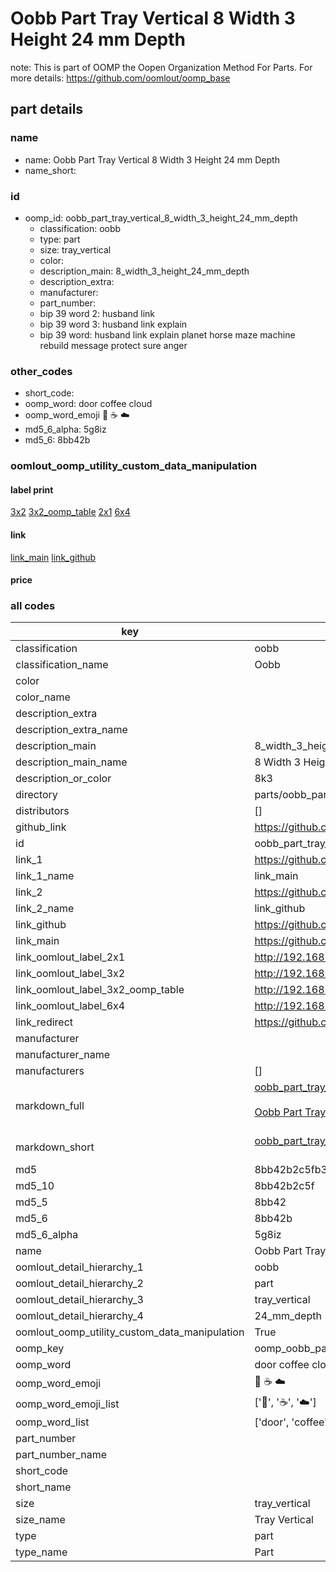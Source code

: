 # Oobb Part Tray Vertical 8 Width 3 Height 24 mm Depth  

note: This is part of OOMP the Oopen Organization Method For Parts. For more details: https://github.com/oomlout/oomp_base

##  part details
  







### name
* name: Oobb Part Tray Vertical 8 Width 3 Height 24 mm Depth
* name_short: 
### id
* oomp_id: oobb_part_tray_vertical_8_width_3_height_24_mm_depth
  * classification: oobb
  * type: part
  * size: tray_vertical
  * color: 
  * description_main: 8_width_3_height_24_mm_depth
  * description_extra: 
  * manufacturer: 
  * part_number: 
  * bip 39 word 2: husband link
  * bip 39 word 3: husband link explain
  * bip 39 word: husband link explain planet horse maze machine rebuild message protect sure anger

### other_codes
* short_code: 
* oomp_word: door coffee cloud
* oomp_word_emoji :door: :coffee: :cloud:
* md5_6_alpha: 5g8iz
* md5_6: 8bb42b






### oomlout_oomp_utility_custom_data_manipulation
#### label print
[3x2](http://192.168.1.245:1112/?label=oomp%205g8iz)
[3x2_oomp_table](http://192.168.1.108:1112/?label=oomp%205g8iz)
[2x1](http://192.168.1.242:1112/?label=oomp%205g8iz)
[6x4](http://192.168.1.55:1112/?label=oomp%205g8iz)    

#### link

[link_main](https://github.com/oomlout/oomlout_oomp_version_1_messy/tree/main/parts/oobb_part_tray_vertical_8_width_3_height_24_mm_depth) [link_github](https://github.com/oomlout/oomlout_oomp_version_1_messy/tree/main/parts/oobb_part_tray_vertical_8_width_3_height_24_mm_depth)                             

#### price







### all codes 
| key | value |  
| --- | --- |  
| classification | oobb |  
| classification_name | Oobb |  
| color |  |  
| color_name |  |  
| description_extra |  |  
| description_extra_name |  |  
| description_main | 8_width_3_height_24_mm_depth |  
| description_main_name | 8 Width 3 Height 24 mm Depth |  
| description_or_color | 8k3 |  
| directory | parts/oobb_part_tray_vertical_8_width_3_height_24_mm_depth |  
| distributors | [] |  
| github_link | https://github.com/oomlout/oomlout_oomp_part_src/tree/main/parts/oobb_part_tray_vertical_8_width_3_height_24_mm_depth |  
| id | oobb_part_tray_vertical_8_width_3_height_24_mm_depth |  
| link_1 | https://github.com/oomlout/oomlout_oomp_version_1_messy/tree/main/parts/oobb_part_tray_vertical_8_width_3_height_24_mm_depth |  
| link_1_name | link_main |  
| link_2 | https://github.com/oomlout/oomlout_oomp_version_1_messy/tree/main/parts/oobb_part_tray_vertical_8_width_3_height_24_mm_depth |  
| link_2_name | link_github |  
| link_github | https://github.com/oomlout/oomlout_oomp_version_1_messy/tree/main/parts/oobb_part_tray_vertical_8_width_3_height_24_mm_depth |  
| link_main | https://github.com/oomlout/oomlout_oomp_version_1_messy/tree/main/parts/oobb_part_tray_vertical_8_width_3_height_24_mm_depth |  
| link_oomlout_label_2x1 | http://192.168.1.242:1112/?label=oomp%205g8iz |  
| link_oomlout_label_3x2 | http://192.168.1.245:1112/?label=oomp%205g8iz |  
| link_oomlout_label_3x2_oomp_table | http://192.168.1.108:1112/?label=oomp%205g8iz |  
| link_oomlout_label_6x4 | http://192.168.1.55:1112/?label=oomp%205g8iz |  
| link_redirect | https://github.com/oomlout/oomlout_oomp_version_1_messy/tree/main/parts/oobb_part_tray_vertical_8_width_3_height_24_mm_depth |  
| manufacturer |  |  
| manufacturer_name |  |  
| manufacturers | [] |  
| markdown_full | [oobb_part_tray_vertical_8_width_3_height_24_mm_depth](none)<br>[](none)<br>[Oobb Part Tray Vertical 8 Width 3 Height 24 Mm Depth](none)<br><br> |  
| markdown_short | [oobb_part_tray_vertical_8_width_3_height_24_mm_depth](none)<br><br> |  
| md5 | 8bb42b2c5fb350b22636ea5ea120837f |  
| md5_10 | 8bb42b2c5f |  
| md5_5 | 8bb42 |  
| md5_6 | 8bb42b |  
| md5_6_alpha | 5g8iz |  
| name | Oobb Part Tray Vertical 8 Width 3 Height 24 mm Depth |  
| oomlout_detail_hierarchy_1 | oobb |  
| oomlout_detail_hierarchy_2 | part |  
| oomlout_detail_hierarchy_3 | tray_vertical |  
| oomlout_detail_hierarchy_4 | 24_mm_depth |  
| oomlout_oomp_utility_custom_data_manipulation | True |  
| oomp_key | oomp_oobb_part_tray_vertical_8_width_3_height_24_mm_depth |  
| oomp_word | door coffee cloud |  
| oomp_word_emoji | :door: :coffee: :cloud: |  
| oomp_word_emoji_list | [':door:', ':coffee:', ':cloud:'] |  
| oomp_word_list | ['door', 'coffee', 'cloud'] |  
| part_number |  |  
| part_number_name |  |  
| short_code |  |  
| short_name |  |  
| size | tray_vertical |  
| size_name | Tray Vertical |  
| type | part |  
| type_name | Part |  
